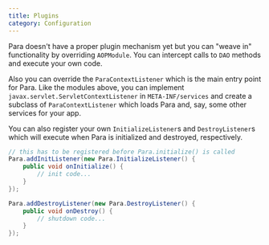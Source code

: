 ```yaml
---
title: Plugins
category: Configuration
---
```


Para doesn't have a proper plugin mechanism yet but you can "weave in" functionality by overriding `AOPModule`.
You can intercept calls to `DAO` methods and execute your own code.

Also you can override the `ParaContextListener` which is the main entry point for Para. Like the modules above, you can
implement `javax.servlet.ServletContextListener` in `META-INF/services` and create a subclass of `ParaContextListener`
which loads Para and, say, some other services for your app.

You can also register your own `InitializeListener`s and `DestroyListener`s which will execute when Para is initialized
and destroyed, respectively.

```java
// this has to be registered before Para.initialize() is called
Para.addInitListener(new Para.InitializeListener() {
	public void onInitialize() {
		// init code...
	}
});

Para.addDestroyListener(new Para.DestroyListener() {
	public void onDestroy() {
		// shutdown code...
	}
});
```